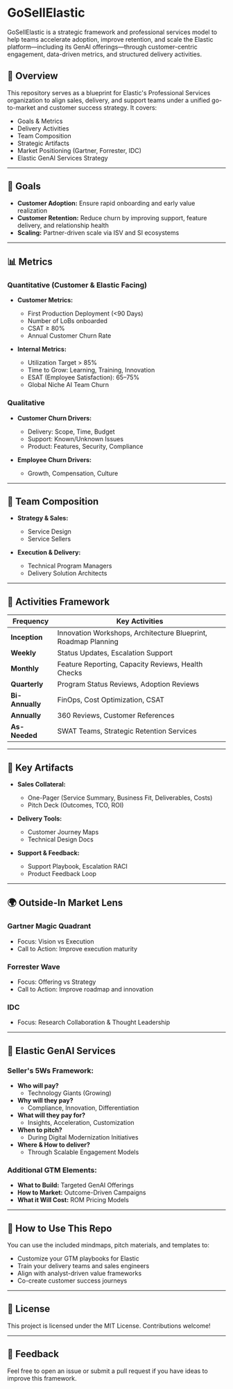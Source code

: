 # GoSellElastic

GoSellElastic is a strategic framework and professional services model to help teams accelerate adoption, improve retention, and scale the Elastic platform—including its GenAI offerings—through customer-centric engagement, data-driven metrics, and structured delivery activities.

## 🚀 Overview

This repository serves as a blueprint for Elastic's Professional Services organization to align sales, delivery, and support teams under a unified go-to-market and customer success strategy. It covers:

- Goals & Metrics
- Delivery Activities
- Team Composition
- Strategic Artifacts
- Market Positioning (Gartner, Forrester, IDC)
- Elastic GenAI Services Strategy

---

## 🎯 Goals

- **Customer Adoption:** Ensure rapid onboarding and early value realization
- **Customer Retention:** Reduce churn by improving support, feature delivery, and relationship health
- **Scaling:** Partner-driven scale via ISV and SI ecosystems

---

## 📊 Metrics

### Quantitative (Customer & Elastic Facing)

- **Customer Metrics:**  
  - First Production Deployment (<90 Days)  
  - Number of LoBs onboarded  
  - CSAT ≥ 80%  
  - Annual Customer Churn Rate  

- **Internal Metrics:**  
  - Utilization Target > 85%  
  - Time to Grow: Learning, Training, Innovation  
  - ESAT (Employee Satisfaction): 65–75%  
  - Global Niche AI Team Churn  

### Qualitative

- **Customer Churn Drivers:**  
  - Delivery: Scope, Time, Budget  
  - Support: Known/Unknown Issues  
  - Product: Features, Security, Compliance  

- **Employee Churn Drivers:**  
  - Growth, Compensation, Culture  

---

## 🧠 Team Composition

- **Strategy & Sales:**  
  - Service Design  
  - Service Sellers  

- **Execution & Delivery:**  
  - Technical Program Managers  
  - Delivery Solution Architects  

---

## 📆 Activities Framework

| Frequency     | Key Activities |
|---------------|----------------|
| **Inception** | Innovation Workshops, Architecture Blueprint, Roadmap Planning |
| **Weekly**    | Status Updates, Escalation Support |
| **Monthly**   | Feature Reporting, Capacity Reviews, Health Checks |
| **Quarterly** | Program Status Reviews, Adoption Reviews |
| **Bi-Annually** | FinOps, Cost Optimization, CSAT |
| **Annually**  | 360 Reviews, Customer References |
| **As-Needed** | SWAT Teams, Strategic Retention Services |

---

## 📁 Key Artifacts

- **Sales Collateral:**  
  - One-Pager (Service Summary, Business Fit, Deliverables, Costs)  
  - Pitch Deck (Outcomes, TCO, ROI)  

- **Delivery Tools:**  
  - Customer Journey Maps  
  - Technical Design Docs  

- **Support & Feedback:**  
  - Support Playbook, Escalation RACI  
  - Product Feedback Loop  

---

## 🌍 Outside-In Market Lens

### Gartner Magic Quadrant
- Focus: Vision vs Execution  
- Call to Action: Improve execution maturity  

### Forrester Wave
- Focus: Offering vs Strategy  
- Call to Action: Improve roadmap and innovation  

### IDC
- Focus: Research Collaboration & Thought Leadership  

---

## 🤖 Elastic GenAI Services

### Seller's 5Ws Framework:
- **Who will pay?**  
  - Technology Giants (Growing)  
- **Why will they pay?**  
  - Compliance, Innovation, Differentiation  
- **What will they pay for?**  
  - Insights, Acceleration, Customization  
- **When to pitch?**  
  - During Digital Modernization Initiatives  
- **Where & How to deliver?**  
  - Through Scalable Engagement Models  

### Additional GTM Elements:
- **What to Build:** Targeted GenAI Offerings  
- **How to Market:** Outcome-Driven Campaigns  
- **What it Will Cost:** ROM Pricing Models  

---

## 📌 How to Use This Repo

You can use the included mindmaps, pitch materials, and templates to:

- Customize your GTM playbooks for Elastic
- Train your delivery teams and sales engineers
- Align with analyst-driven value frameworks
- Co-create customer success journeys

---

## 📎 License

This project is licensed under the MIT License. Contributions welcome!

---

## 💬 Feedback

Feel free to open an issue or submit a pull request if you have ideas to improve this framework.
